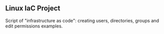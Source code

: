 ## Linux IaC Project

Script of "infrastructure as code": creating users, directories, groups and edit permissions examples.
